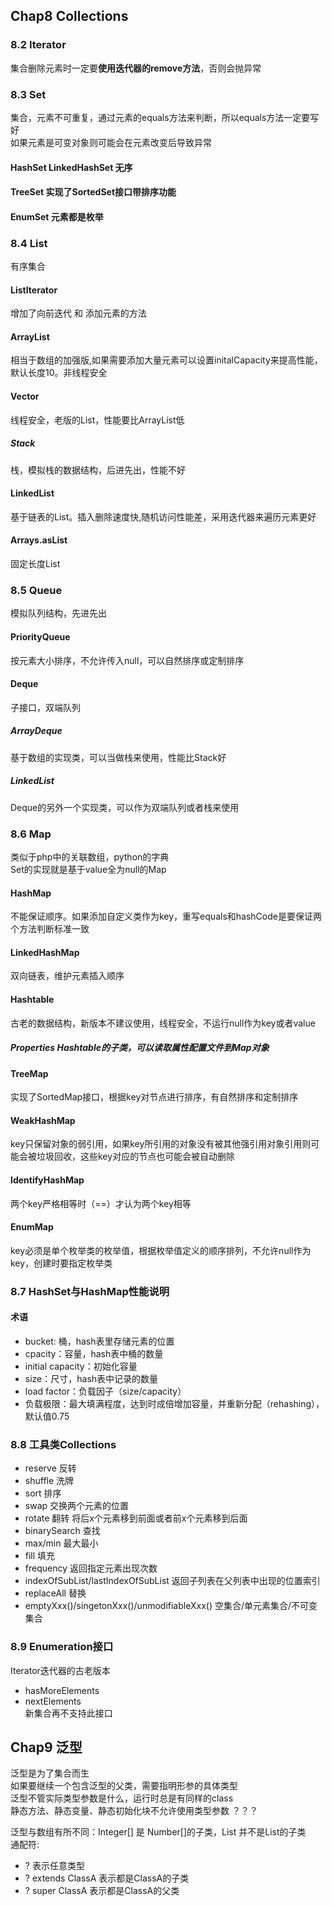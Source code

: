 ## Chap8 Collections
### 8.2 Iterator
集合删除元素时一定要**使用迭代器的remove方法**，否则会抛异常

### 8.3 Set
集合，元素不可重复，通过元素的equals方法来判断，所以equals方法一定要写好  
如果元素是可变对象则可能会在元素改变后导致异常
#### HashSet LinkedHashSet 无序
#### TreeSet 实现了SortedSet接口带排序功能
#### EnumSet 元素都是枚举

### 8.4 List
有序集合
#### ListIterator 
增加了向前迭代 和 添加元素的方法  
#### ArrayList 
相当于数组的加强版,如果需要添加大量元素可以设置initalCapacity来提高性能，默认长度10。非线程安全
#### Vector 
线程安全，老版的List，性能要比ArrayList低
##### Stack 
栈，模拟栈的数据结构，后进先出，性能不好
#### LinkedList 
基于链表的List。插入删除速度快,随机访问性能差，采用迭代器来遍历元素更好
#### Arrays.asList 
固定长度List

### 8.5 Queue
模拟队列结构，先进先出
#### PriorityQueue 
按元素大小排序，不允许传入null，可以自然排序或定制排序
#### Deque
子接口，双端队列
##### ArrayDeque
基于数组的实现类，可以当做栈来使用，性能比Stack好
##### LinkedList
Deque的另外一个实现类，可以作为双端队列或者栈来使用

### 8.6 Map
类似于php中的关联数组，python的字典  
Set的实现就是基于value全为null的Map
#### HashMap
不能保证顺序。如果添加自定义类作为key，重写equals和hashCode是要保证两个方法判断标准一致
#### LinkedHashMap 
双向链表，维护元素插入顺序
#### Hashtable 
古老的数据结构，新版本不建议使用，线程安全，不运行null作为key或者value
##### Properties Hashtable的子类，可以读取属性配置文件到Map对象
#### TreeMap 
实现了SortedMap接口，根据key对节点进行排序，有自然排序和定制排序
#### WeakHashMap
key只保留对象的弱引用，如果key所引用的对象没有被其他强引用对象引用则可能会被垃圾回收，这些key对应的节点也可能会被自动删除
#### IdentifyHashMap
两个key严格相等时（==）才认为两个key相等
#### EnumMap
key必须是单个枚举类的枚举值，根据枚举值定义的顺序排列，不允许null作为key，创建时要指定枚举类


### 8.7 HashSet与HashMap性能说明
#### 术语
* bucket: 桶，hash表里存储元素的位置
* cpacity：容量，hash表中桶的数量
* initial capacity：初始化容量
* size：尺寸，hash表中记录的数量
* load factor：负载因子（size/capacity）
* 负载极限：最大填满程度，达到时成倍增加容量，并重新分配（rehashing），默认值0.75

### 8.8 工具类Collections
* reserve 反转
* shuffle 洗牌
* sort 排序
* swap 交换两个元素的位置
* rotate 翻转 将后x个元素移到前面或者前x个元素移到后面
* binarySearch 查找
* max/min 最大最小
* fill 填充
* frequency 返回指定元素出现次数
* indexOfSubList/lastIndexOfSubList 返回子列表在父列表中出现的位置索引
* replaceAll 替换
* emptyXxx()/singetonXxx()/unmodifiableXxx() 空集合/单元素集合/不可变集合

### 8.9 Enumeration接口
Iterator迭代器的古老版本  
* hasMoreElements
* nextElements  
新集合再不支持此接口  

## Chap9 泛型
泛型是为了集合而生  
如果要继续一个包含泛型的父类，需要指明形参的具体类型  
泛型不管实际类型参数是什么，运行时总是有同样的class  
静态方法、静态变量、静态初始化块不允许使用类型参数  ？？？
  
泛型与数组有所不同：Integer[] 是 Number[]的子类，List<Integer> 并不是List<Number>的子类  
通配符:  
* ? 表示任意类型
* ? extends ClassA 表示都是ClassA的子类
* ? super ClassA 表示都是ClassA的父类  
  




